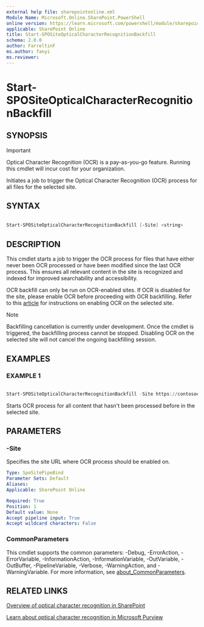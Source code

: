 ```yaml
---
external help file: sharepointonline.xml
Module Name: Microsoft.Online.SharePoint.PowerShell
online version: https://learn.microsoft.com/powershell/module/sharepoint-online/Start-SPOSiteOpticalCharacterRecognitionBackfill
applicable: SharePoint Online
title: Start-SPOSiteOpticalCharacterRecognitionBackfill
schema: 2.0.0
author: FarreltinF
ms.author: fanyi
ms.reviewer:
---
```


# Start-SPOSiteOpticalCharacterRecognitionBackfill

## SYNOPSIS

> [!important]
> Optical Character Recognition (OCR) is a pay-as-you-go feature. Running this cmdlet will incur cost for your organization.

Initiates a job to trigger the Optical Character Recognition (OCR) process for all files for the selected site.

## SYNTAX

```Powershell

Start-SPOSiteOpticalCharacterRecognitionBackfill [-Site] <string> 
```

## DESCRIPTION

This cmdlet starts a job to trigger the OCR process for files that have either never been OCR processed or have been modified since the last OCR process. This ensures all relevant content in the site is recognized and indexed for improved searchability and accessibility. 

OCR backfill can only be run on OCR-enabled sites. If OCR is disabled for the site, please enable OCR before proceeding with OCR backfilling. Refer to this [article](/microsoft-365/syntex/ocr) for instructions on enabling OCR on the selected site.

> [!Note]
> Backfilling cancellation is currently under development. Once the cmdlet is triggered, the backfilling process cannot be stopped. Disabling OCR on the selected site will not cancel the ongoing backfilling session.

## EXAMPLES

### EXAMPLE 1

```powershell

Start-SPOSiteOpticalCharacterRecognitionBackfill -Site https://contosoenergy.sharepoint.com/sites/hr
```

Starts OCR process for all content that hasn't been processed before in the selected site.

## PARAMETERS

### -Site

Specifies the site URL where OCR process should be enabled on.

```yaml
Type: SpoSitePipeBind
Parameter Sets: Default
Aliases:
Applicable: SharePoint Online

Required: True
Position: 1
Default value: None
Accept pipeline input: True
Accept wildcard characters: False
```

### CommonParameters

This cmdlet supports the common parameters: -Debug, -ErrorAction, -ErrorVariable, -InformationAction, -InformationVariable, -OutVariable, -OutBuffer, -PipelineVariable, -Verbose, -WarningAction, and -WarningVariable. For more information, see [about_CommonParameters](https://go.microsoft.com/fwlink/?LinkID=113216).

## RELATED LINKS

[Overview of optical character recognition in SharePoint](/microsoft-365/syntex/ocr-overview)

[Learn about optical character recognition in Microsoft Purview](/purview/ocr-learn-about?tabs=purview)
